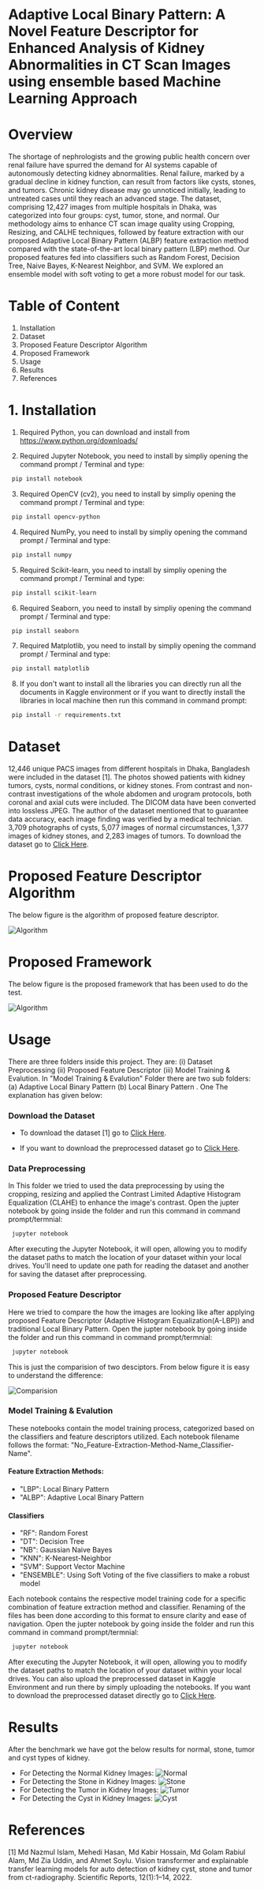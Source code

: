 # Adaptive Local Binary Pattern: A Novel Feature Descriptor for Enhanced Analysis of Kidney Abnormalities in CT Scan Images using ensemble based Machine Learning Approach

# Overview

The shortage of nephrologists and the growing public health concern over renal failure have spurred the demand for AI systems capable of autonomously detecting kidney abnormalities. Renal failure, marked by a gradual decline in kidney function, can result from factors like cysts, stones, and tumors. Chronic kidney disease may go unnoticed initially, leading to untreated cases until they reach an advanced stage. The dataset, comprising 12,427 images from multiple hospitals in Dhaka, was categorized into four groups: cyst, tumor, stone, and normal. Our methodology aims to enhance CT scan image quality using Cropping, Resizing, and CALHE techniques, followed by feature extraction with our proposed Adaptive Local Binary Pattern (ALBP) feature extraction method compared with the state-of-the-art local binary pattern (LBP) method. Our proposed features fed into classifiers such as Random Forest, Decision Tree, Naive Bayes, K-Nearest Neighbor, and SVM. We explored an ensemble model with soft voting to get a more robust model for our task.

# Table of Content

1. Installation
2. Dataset
3. Proposed Feature Descriptor Algorithm
4. Proposed Framework
5. Usage
6. Results
7. References


# 1. Installation

1. Required Python, you can download and install from https://www.python.org/downloads/

2. Required Jupyter Notebook, you need to install by simpliy opening the command prompt / Terminal and type:

```bash
 pip install notebook
```

3. Required OpenCV (cv2), you need to install by simpliy opening the command prompt / Terminal and type:

```bash
 pip install opencv-python
```

4. Required NumPy, you need to install by simpliy opening the command prompt / Terminal and type:

```bash
 pip install numpy
```
5. Required Scikit-learn, you need to install by simpliy opening the command prompt / Terminal and type:

```bash
 pip install scikit-learn
```

6. Required Seaborn, you need to install by simpliy opening the command prompt / Terminal and type:

```bash
 pip install seaborn
```

7. Required Matplotlib, you need to install by simpliy opening the command prompt / Terminal and type:

```bash
 pip install matplotlib
```

8. If you don't want to install all the libraries you can directly run all the documents in Kaggle environment or if you want to directly install the libraries in local machine then run this command in command prompt:
```bash
 pip install -r requirements.txt
```

# Dataset

12,446 unique PACS images from different hospitals in Dhaka, Bangladesh were included in the dataset [1]. The photos showed patients with kidney tumors, cysts, normal conditions, or kidney stones. From contrast and non-contrast investigations of the whole abdomen and urogram protocols, both coronal and axial cuts were included. The DICOM data have been converted into lossless JPEG. The author of the dataset mentioned that to guarantee data accuracy, each image finding was verified by a medical technician. 3,709 photographs of cysts, 5,077 images of normal circumstances, 1,377 images of kidney stones, and 2,283 images of tumors. To download the dataset go to [Click Here](https://www.kaggle.com/datasets/nazmul0087/ct-kidney-dataset-normal-cyst-tumor-and-stone).

# Proposed Feature Descriptor Algorithm

The below figure is the algorithm of proposed feature descriptor. 

![Algorithm](Figures/Proposed_Feaature_Descriptor_Algorithm.png)

# Proposed Framework

The below figure is the proposed framework that has been used to do the test. 

![Algorithm](Figures/Proposed_Feaature_Descriptor_Algorithm.png)


# Usage

There are three folders inside this project. They are: (i) Dataset Preprocessing (ii) Proposed Feature Descriptor (iii) Model Training & Evalution. In "Model Training & Evalution" Folder there are two sub folders: (a) Adaptive Local Binary Pattern (b) Local Binary Pattern . One The explanation has given below:

### Download the Dataset

 - To download the dataset [1] go to [Click Here](https://www.kaggle.com/datasets/nazmul0087/ct-kidney-dataset-normal-cyst-tumor-and-stone).

- If you want to download the preprocessed dataset go to [Click Here](https://drive.google.com/file/d/1Q5r7aMLjA4veD4Tnh0r8LELJhNJGFnWl/view?usp=sharing).

### Data Preprocessing

In This folder we tried to used the data preprocessing by using the cropping, resizing and applied the Contrast Limited Adaptive Histogram Equalization (CLAHE) to enhance the image's contrast. Open the jupter notebook by going inside the folder and run this command in command prompt/termnial:
```bash
 jupyter notebook
```
After executing the Jupyter Notebook, it will open, allowing you to modify the dataset paths to match the location of your dataset within your local drives. You'll need to update one path for reading the dataset and another for saving the dataset after preprocessing.

### Proposed Feature Descriptor

Here we tried to compare the how the images are looking like after applying proposed Feature Descriptor (Adaptive Histogram Equalization(A-LBP)) and traditional Local Binary Pattern. Open the jupter notebook by going inside the folder and run this command in command prompt/termnial:
```bash
 jupyter notebook
```
This is just the comparision of two desciptors. From below figure it is easy to understand the difference:

![Comparision](Figures/Feature_Extraction.png)

### Model Training & Evalution

These notebooks contain the model training process, categorized based on the classifiers and feature descriptors utilized. Each notebook filename follows the format: "No_Feature-Extraction-Method-Name_Classifier-Name".

#### Feature Extraction Methods:
- "LBP": Local Binary Pattern
- "ALBP": Adaptive Local Binary Pattern

#### Classifiers

- "RF": Random Forest
- "DT": Decision Tree
- "NB": Gaussian Naive Bayes
- "KNN": K-Nearest-Neighbor
- "SVM": Support Vector Machine
- "ENSEMBLE": Using Soft Voting of the five classifiers to make a robust model

Each notebook contains the respective model training code for a specific combination of feature extraction method and classifier. Renaming of the files has been done according to this format to ensure clarity and ease of navigation. Open the jupter notebook by going inside the folder and run this command in command prompt/termnial:
```bash
 jupyter notebook
```
After executing the Jupyter Notebook, it will open, allowing you to modify the dataset paths to match the location of your dataset within your local drives. You can also upload the preprocessed dataset in Kaggle Environment and run there by simply uploading the notebooks. If you want to download the preprocessed dataset directly go to [Click Here](https://drive.google.com/file/d/1Q5r7aMLjA4veD4Tnh0r8LELJhNJGFnWl/view?usp=sharing).


# Results

After the benchmark we have got the below results for normal, stone, tumor and cyst types of kidney.
- For Detecting the Normal Kidney Images:
![Normal](Figures/Normal_kidney_result.png)
- For Detecting the Stone in Kidney Images:
![Stone](Figures/Stone_kidney_result.png)
- For Detecting the Tumor in Kidney Images:
![Tumor](Figures/Tumor_kidney_result.png)
- For Detecting the Cyst in Kidney Images:
![Cyst](Figures/Cyst_kidney_result.png)


# References 

[1] Md Nazmul Islam, Mehedi Hasan, Md Kabir Hossain, Md Golam Rabiul Alam, Md Zia Uddin, and Ahmet Soylu. Vision transformer and explainable transfer learning models for auto detection of kidney cyst, stone and tumor from ct-radiography. Scientific Reports, 12(1):1–14, 2022.
 
 
